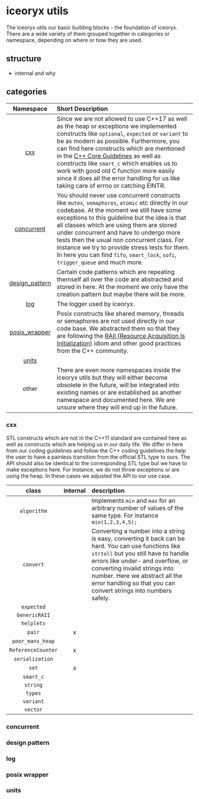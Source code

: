 # iceoryx utils

The iceoryx utils our basic building blocks - the foundation of 
iceoryx. There are a wide variety of them grouped together in categories
or namespace, depending on where or how they are used.

## structure

 - internal and why

## categories

| Namespace       | Short Description |
|:---------------:|:------------------|
| [cxx](..) | Since we are not allowed to use C++17 as well as the heap or exceptions we implemented constructs like ```optional```, ```expected``` or ```variant``` to be as modern as possible. Furthermore, you can find here constructs which are mentioned in the [C++ Core Guidelines](https://github.com/isocpp/CppCoreGuidelines) as well as constructs like ```smart_c``` which enables us to work with good old C function more easily since it does all the error handling for us like taking care of errno or catching EINTR. |
| [concurrent](..) | You should never use concurrent constructs like ```mutex```, ```semaphores```, ```atomic``` etc directly in our codebase. At the moment we still have some exceptions to this guideline but the idea is that all classes which are using them are stored under concurrent and have to undergo more tests then the usual non concurrent class. For instance we try to provide stress tests for them. In here you can find ```fifo```, ```smart_lock```, ```sofi```, ```trigger_queue``` and much more. |
| [design_pattern](..) | Certain code patterns which are repeating themself all over the code are abstracted and stored in here. At the moment we only have the creation pattern but maybe there will be more. |
| [log](..) | The logger used by iceoryx. |
| [posix_wrapper](..) | Posix constructs like shared memory, threads or semaphores are not used directly in our code base. We abstracted them so that they are following the [RAII (Resource Acquisition Is Initialization)](https://en.wikipedia.org/wiki/Resource_acquisition_is_initialization) idiom and other good practices from the C++ community. |
| [units](..) | |
| other | There are even more namespaces inside the iceoryx utils but they will either become obsolete in the future, will be integrated into existing names or are established as another namespace and documented here. We are unsure where they will end up in the future. |

### cxx
STL constructs which are not in the C++11 standard are contained here as
well as constructs which are helping us in our daily life. We differ in
here from our coding guidelines and follow the C++ coding guidelines 
the help the user to have a painless transition from the official STL
type to ours. The API should also be identical to the corresponding
STL type but we have to make exceptions here. For instance, we do not
throw exceptions or are using the heap. In these cases we adjusted the
API to our use case. 

| class                   | internal | description |
|:-----------------------:|:--------:|:------------|
|```algorithm```          |   | Implements ```min``` and ```max``` for an arbitrary number of values of the same type. For instance ```min(1,2,3,4,5);``` |
|```convert```            |   | Converting a number into a string is easy, converting it back can be hard. You can use functions like ```strtoll``` but you still have to handle errors like under- and overflow, or converting invalid strings into number. Here we abstract all the error handling so that you can convert strings into numbers safely. |
|```expected```           |   | |
|```GenericRAII```        |   | |
|```helplets```           |   | |
|```pair```               | x | |
|```poor_mans_heap```     |   | |
|```ReferenceCounter```   | x | |
|```serialization```      |   | |
|```set```                | x | |
|```smart_c```            |   | |
|```string```             |   | |
|```types```              |   | |
|```variant```            |   | |
|```vector```             |   | |

### concurrent

### design pattern

### log

### posix wrapper

### units